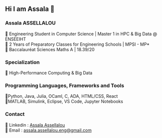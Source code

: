 ## Hi I am Assala 👋

### Assala ASSELLALOU  
🔹 Engineering Student in Computer Science | Master 1 in HPC & Big Data @ ENSEEIHT  
🔹 2 Years of Preparatory Classes for Engineering Schools | MPSI - MP*  
🔹 Baccalauréat Sciences Maths A | 18.39/20  
  
### Specialization 
🔹 High-Performance Computing & Big Data  
   
### Programming Languages, Frameworks and Tools
🔹Python, Java, Julia, OCaml, C, ADA, HTML/CSS, React  
🔹MATLAB, Simulink, Eclipse, VS Code, Jupyter Notebooks  

### Contact 
🔹 Linkedin : [Assala Assellalou](https://www.linkedin.com/in/assala-assellalou/)  
🔹 Email : assala.assellalou.eng@gmail.com   
